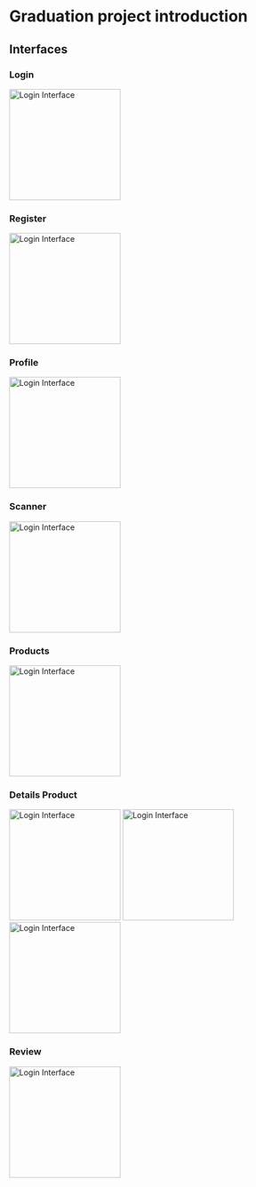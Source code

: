 # Graduation project introduction

## Interfaces

### Login
<img src="Images/Login.jpg" width="200" alt="Login Interface"/>

### Register
<img src="Images/Register.jpg" width="200" alt="Login Interface"/>

### Profile
<img src="Images/Profile.jpg" width="200" alt="Login Interface"/>

### Scanner
<img src="Images/Scan.jpg" width="200" alt="Login Interface"/>

### Products
<img src="Images/Products.jpg" width="200" alt="Login Interface"/>

### Details Product
<img src="Images/start.jpg" width="200" alt="Login Interface"/>
<img src="Images/mid.jpg" width="200" alt="Login Interface"/>
<img src="Images/final.jpg" width="200" alt="Login Interface"/>

### Review
<img src="Images/review.jpg" width="200" alt="Login Interface"/>
